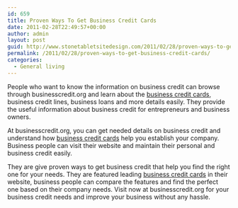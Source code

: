 ```yaml
---
id: 659
title: Proven Ways To Get Business Credit Cards
date: 2011-02-28T22:49:57+00:00
author: admin
layout: post
guid: http://www.stonetabletsitedesign.com/2011/02/28/proven-ways-to-get-business-credit-cards/
permalink: /2011/02/28/proven-ways-to-get-business-credit-cards/
categories:
  - General living
---
```

People who want to know the information on business credit can browse through businesscredit.org and learn about the [business credit cards](http://www.businesscredit.org/), business credit lines, business loans and more details easily. They provide the useful information about business credit for entrepreneurs and business owners. 

At businesscredit.org, you can get needed details on business credit and understand how [business credit cards](http://www.businesscredit.org/) help you establish your company. Business people can visit their website and maintain their personal and business credit easily.

They are give proven ways to get business credit that help you find the right one for your needs. They are featured leading [business credit cards](http://www.businesscredit.org/) in their website, business people can compare the features and find the perfect one based on their company needs. Visit now at businesscredit.org for your business credit needs and improve your business without any hassle.